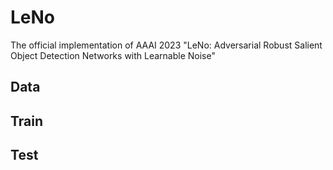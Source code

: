 # LeNo
The official implementation of AAAI 2023 "LeNo: Adversarial Robust Salient Object Detection Networks with Learnable Noise" 
## Data
## Train
## Test
